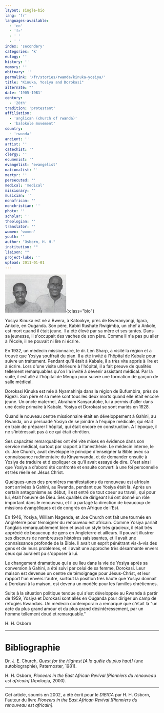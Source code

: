 ```yaml
---
layout: single-bio
lang: 'fr'
languages-available:
  - 'en'
  - 'fr'
  - ' '
  - ' '
index: 'secondary'
categories: 'k'
eulogy: ''
history: ''
memory: ''
obituary: ''
permalink: '/fr/stories/rwanda/kinuka-yosiya/'
title: "Kinuka, Yosiya and Dorokasi"
alternate: ""
date: '1905-1981'
century:
  - '20th'
tradition: 'protestant'
affiliation:
  - 'anglican (church of rwanda)'
  - 'balokole movement'
country:
  - 'rwanda'
ancient: ''
artist: ''
catechist: ''
clergy: ''
ecumenist: ''
evangelist: 'evangelist'
nationalist: ''
martyr: ''
persecuted: ''
medical: 'medical'
missionary: ''
musician: ''
nonafrican: ''
nonchristian: ''
photo: ''
scholar: ''
theologian: ''
translator: ''
women: 'women'
youth: ''
author: "Osborn, H. H."
institution: ""
liaison: ""
project-luke: ''
upload: 2011-01-01
---
```


![Dorokasi et Yosiya Kinuka](/images/bio-pics/rwanda/kinuka-yosiya/Kinuka-small.jpg){:class="bio"}

Yosiya Kinuka est né à Bwera, à Katookye, près de Bweranyangi, Igara, Ankole, en Ouganda. Son père, Kabiri Rushate Rwigimba, un chef à Ankole, est mort quand il était jeune. Il a été élevé par sa mère et ses tantes. Dans sa jeunesse, il s'occupait des vaches de son père. Comme il n'a pas pu aller à l'école, il ne pouvait ni lire ni écrire.

En 1932, un médecin missionnaire, le dr. Len Sharp, a visité la région et a trouvé que Yosiya souffrait du pian. Il a été invité à l'hôpital de Kabale pour suivre un traitement. Pendant qu'il était à Kabale, il a très vite appris à lire et à écrire. Lors d'une visite ultérieure à l'hôpital, il a fait preuve de qualités tellement remarquables qu'on l'a invité à devenir assistant médical. Par la suite, il est allé à l'hôpital de Mengo pour suivre une formation de garçon de salle médical.

Dorokasi Kinuka est née à Nyamahinja dans la région de Bufumbira, près de Kigezi. Son père et sa mère sont tous les deux morts quand elle était encore jeune. Un oncle maternel, Abraham Kanyarutoke, lui a permis d'aller dans une école primaire à Kabale. Yosiya et Dorokasi se sont mariés en 1928.

Quand le nouveau centre missionnaire était en développement à Gahini, au Rwanda, on a persuadé Yosiya de se joindre à l'équipe médicale, qui était en train de préparer l'hôpital, qui était encore en construction. A l'époque, il ne s'intéressait pas à ce qui était chrétien.

Ses capacités remarquables ont été vite mises en évidence dans son service médical, surtout par rapport à l'anesthésie. Le médecin interne, le dr. Joe Church, avait développé le principe d'enseigner la Bible avec sa connaissance rudimentaire du Kinyarwanda, et de demander ensuite à Yosiya de traduire et d'expliquer ce qu'il avait essayé de dire. C'est ainsi que Yosiya a d'abord été confronté et ensuite converti à une foi personnelle et très réelle en Jésus Christ.

Quelques-unes des premières manifestations du renouveau est africain sont arrivées à Gahini, au Rwanda, pendant que Yosiya était là. Après un certain antagonisme au début, il est entré de tout coeur au travail, qui pour lui, était l'oeuvre de Dieu. Ses qualités de dirigeant lui ont donné un rôle important dans le renouveau, et il a partagé la direction de beaucoup de missions évangéliques et de congrès en Afrique de l'Est.

En 1946, Yosiya, William Nagenda, et Joe Church ont fait une tournée en Angleterre pour témoigner du renouveau est africain. Comme Yosiya parlait l'anglais remarquablement bien et avait un style très gracieux, il &eacute;tait tr&egrave;s appr&eacute;ci&eacute; de beaucoup de gens en Angleterre et ailleurs. Il pouvait illustrer ses discours de nombreuses histoires saisissantes, et il avait une connaissance profonde de la Bible. Il avait un esprit pénétrant vis-à-vis des gens et de leurs problèmes, et il avait une approche très désarmante envers ceux qui auraient pu s'opposer à lui.

Le changement dramatique qui a eu lieu dans la vie de Yosiya après sa conversion à Gahini, a été suivi par celui de sa femme, Dorokasi. Leur maison est devenue un centre de témoignage pour Jésus-Christ, et leur rapport l'un envers l'autre, surtout la position très haute que Yosiya donnait à Dorokasi à la maison, est devenu un modèle pour les familles chrétiennes.

Suite à la situation politique tendue qui s'est développée au Rwanda à partir de 1959, Yosiya et Dorokasi sont allés en Ouganda pour diriger un camp de réfugiés Rwandais. Un médecin contemporain a remarqué que c'était là "un acte du plus grand amour et du plus grand désintéressement, par un homme tellement doué et remarquable."

H. H. Osborn

---

# Bibliographie

Dr. J. E. Church, *Quest for the Highest [A la quête du plus haut]* (une autobiographie), Paternoster, 1981).

H. H. Osborn, *Pioneers in the East African Revival [Pionniers du renouveau est africain]* (Apologia, 2000).

---

Cet article, soumis en 2002, a été écrit pour le *DIBICA* par H. H. Osborn, l'auteur du livre *Pioneers in the East African Revival [Pionniers du renouveau est africain]*.
